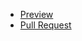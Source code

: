 - [Preview](https://luxuriant777.github.io/python/)
- [Pull Request](https://github.com/luxuriant777/python/pull/1/files)

